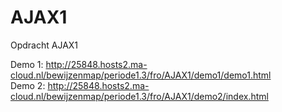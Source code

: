 # AJAX1
Opdracht AJAX1

Demo 1: http://25848.hosts2.ma-cloud.nl/bewijzenmap/periode1.3/fro/AJAX1/demo1/demo1.html<br>
Demo 2: http://25848.hosts2.ma-cloud.nl/bewijzenmap/periode1.3/fro/AJAX1/demo2/index.html
